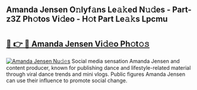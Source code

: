 ## Amanda Jensen O𝚗lyf𝚊ns Le𝚊𝚔ed N𝚞𝚍es - Part-z3Z Ph𝚘tos Vi𝚍eo - H𝚘t Part Le𝚊𝚔s Lpcmu

# <h2><a href="http://hf7ndu7.feru.top/?c=Amanda+Jensen">🔗 👉 🔴 Amanda Jensen Vi𝚍𝚎o Ph𝚘t𝚘𝚜</a></h2>

[![Amanda Jensen Nu𝚍𝚎s](https://i.imgur.com/0TWrTi3.gif)](http://hf7ndu7.feru.top/?c=Amanda+Jensen)
Social media sensation Amanda Jensen and content producer, known for publishing dance and lifestyle-related material through viral dance trends and mini vlogs. Public figures Amanda Jensen can use their influence to promote social change. 
